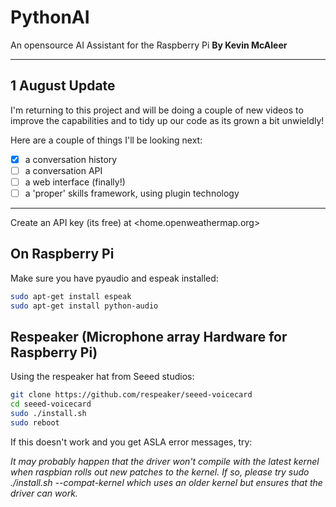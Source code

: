 # PythonAI
An opensource AI Assistant for the Raspberry Pi
**By Kevin McAleer**

---

## 1 August Update
I'm returning to this project and will be doing a couple of new videos to improve the capabilities and to tidy up our code as its grown a bit unwieldly!

Here are a couple of things I'll be looking next:
- [x] a conversation history 
- [ ] a conversation API
- [ ] a web interface (finally!)
- [ ] a 'proper' skills framework, using plugin technology

---

Create an API key (its free) at <home.openweathermap.org>


## On Raspberry Pi

Make sure you have pyaudio and espeak installed:

```bash
sudo apt-get install espeak
sudo apt-get install python-audio 
```

## Respeaker (Microphone array Hardware for Raspberry Pi)
Using the respeaker hat from Seeed studios:

```bash
git clone https://github.com/respeaker/seeed-voicecard
cd seeed-voicecard
sudo ./install.sh
sudo reboot
```

If this doesn't work and you get ASLA error messages, try:

*It may probably happen that the driver won't compile with the latest kernel when raspbian rolls out new patches to the kernel. If so, please try sudo ./install.sh --compat-kernel which uses an older kernel but ensures that the driver can work.*
